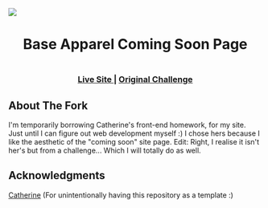 <img src="https://github.com/catherineisonline/base-apparel-coming-soon-frontendmentor/blob/main/images/project-preview.png?raw=true"></img>


<h1 align="center">Base Apparel Coming Soon Page</h1>

<div align="center">
  <h3>
    <br>
    <a href="https://catherineisonline.github.io/base-apparel-coming-soon-frontendmentor/" color="white">
      Live Site
    </a>
    <span> | </span>
    <a href="https://www.frontendmentor.io/challenges/base-apparel-coming-soon-page-5d46b47f8db8a7063f9331a0">
      Original Challenge
    </a>
  </h3>
</div>
<div align="center">
</div>

## About The Fork

<p>I'm temporarily borrowing Catherine's front-end homework, for my site. 
Just until I can figure out web development myself :) 
I chose hers because I like the aesthetic of the "coming soon" site page.
Edit: Right, I realise  it isn't her's but from a challenge... Which I will totally do as well.
<br>



## Acknowledgments

<a href="https://github.com/catherineisonline">Catherine</a> (For unintentionally having this repository as a template :)
